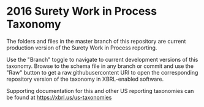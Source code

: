 # 2016 Surety Work in Process Taxonomy

The folders and files in the master branch of this repository are current production version of the Surety Work in Process reporting.

Use the "Branch" toggle to navigate to current development versions of this taxonomy. Browse to the schema file in any branch or commit and use the "Raw" button to get a raw.githubusercontent URI to open the corresponding repository version of the taxonomy in XBRL-enabled software.

Supporting documentation for this and other US reporting taxonomies can be found at https://xbrl.us/us-taxonomies
